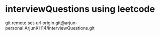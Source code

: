 # interviewQuestions using leetcode

git remote set-url origin git@arjun-personal:ArjunKH14/interviewQuestions.git

